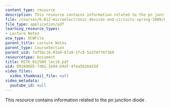 ```yaml
---
content_type: resource
description: This resource contains information related to the pn junction diode .
file: /courses/6-012-microelectronic-devices-and-circuits-spring-2009/091608d5fd812e9404d74fea5b26425d_MIT6_012S09_lec16.pdf
file_type: application/pdf
learning_resource_types:
- Lecture Notes
ocw_type: OCWFile
parent_title: Lecture Notes
parent_type: CourseSection
parent_uid: 7af56c16-03a9-67a9-1fc8-5a3f4f78f3b9
resourcetype: Document
title: MIT6_012S09_lec16.pdf
uid: 091608d5-fd81-2e94-04d7-4fea5b26425d
video_files:
  video_thumbnail_file: null
video_metadata:
  youtube_id: null
---
```

This resource contains information related to the pn junction diode .

